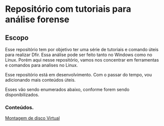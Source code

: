 # Repositório com tutoriais para análise forense

## Escopo

Esse repositório tem por objetivo ter uma série de tutoriais e comando úteis para realizar Dfir. 
Essa análise pode ser feito tanto no Windows como no Linux. Porém aqui nesse repositório, vamos nos concentrar em ferramentas e comandos para analises no Linux.

Esse repositório está em desenvolvimento. Com o passar do tempo, vou adicionando mais conteúdos úteis.

Esses vão sendo enumerados abaixo, conforme forem sendo disponibilizados.

### Conteúdos.

[Montagem de disco Virtual](disco-virtual/evidencias.md)


